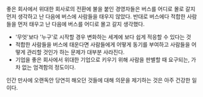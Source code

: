 좋은 회사에서 위대한 회사로의 전환에 불을 붙인 경영자들은 버스를 어디로 몰로 갈지 먼저 생각하고 난 다음에 버스에 사람들을 태우지 않았다. 반대로 버스에다 적합한 사람들을 먼저 태우고 난 다음에 버스를 어디로 몰고 갈지 생각했다. 

- '무엇'보다 '누구'로 시작할 경우 변화하는 세계에 보다 쉽게 적응할 수 있다는 것 
- 적합한 사람들을 버스에 태운다면 사람들에게 어떻게 동기를 부여하고 사람들을 어떻게 관리할 것인가 하는 문제가 대부분 사라진다.  
- 기업을 좋은 회사에서 위대한 기업으로 키우기 위해 사람을 판별할 때 요구되는, 가차 없는 엄격함의 정도이다. 

인간 만사에 오랜독안 당연히 해오던 것들에 대해 의문을 제기하는 것은 아주 건강한 일이다. 